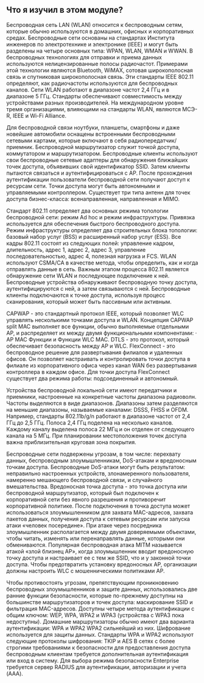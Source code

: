 <!-- 12.8.1 -->
## Что я изучил в этом модуле?

Беспроводная сеть LAN (WLAN) относится к беспроводным сетям, которые обычно используются в домашних, офисных и корпоративных средах. Беспроводные сети основаны на стандартах Института инженеров по электротехнике и электронике (IEEE) и могут быть разделены на четыре основных типа: WPAN, WLAN, WMAN и WWAN. В беспроводных технологиях для отправки и приема данных используются нелицензированные полосы радиочастот. Примерами этой технологии являются Bluetooth, WiMAX, сотовая широкополосная связь и спутниковая широкополосная связь. Эти стандарты IEEE 802.11 определяют, как радиочастоты используются для беспроводных каналов. Сети WLAN работают в диапазоне частот 2,4 ГГц и в диапазоне 5 ГГц. Стандарты обеспечивают совместимость между устройствами разных производителей. На международном уровне тремя организациями, влияющими на стандарты WLAN, являются МСЭ-R, IEEE и Wi-Fi Alliance.

Для беспроводной связи ноутбуки, планшеты, смартфоны и даже новейшие автомобили оснащены встроенными беспроводными сетевыми картами, которые включают в себя радиопередатчик/приемник. Беспроводной маршрутизатор служит точкой доступа, коммутатором и маршрутизатором. Беспроводные клиенты используют свои беспроводные сетевые адаптеры для обнаружения ближайших точек доступа, объявивших свой идентификатор SSID. Затем клиенты пытаются связаться и аутентифицироваться с AP. После прохождения аутентификации пользователи беспроводной сети получают доступ к ресурсам сети. Точки доступа могут быть автономными и управляемыми контроллером. Существует три типа антенн для точек доступа бизнес-класса: всенаправленная, направленная и MIMO.

Стандарт 802.11 определяет два основных режима топологии беспроводной сети: режим Ad hoc и режим инфраструктуры. Привязка используется для обеспечения быстрого беспроводного доступа. Режим инфраструктуры определяет два строительных блока топологии: базовый набор услуг (BSS) и расширенный набор услуг (ESS). Все кадры 802.11 состоят из следующих полей: управление кадром, длительность, адрес 1, адрес 2, адрес 3, управление последовательностью, адрес 4, полезная нагрузка и FCS. WLAN используют CSMA/CA в качестве метода, чтобы определить, как и когда отправлять данные в сеть. Важным этапом процесса 802.11 является обнаружение сети WLAN и последующее подключение к ней. Беспроводные устройства обнаруживают беспроводную точку доступа, аутентифицируются с ней, а затем связываются с ней. Беспроводные клиенты подключаются к точке доступа, используя процесс сканирования, который может быть пассивным или активным.

CAPWAP - это стандартный протокол IEEE, который позволяет WLC управлять несколькими точками доступа и WLAN. Концепция CAPWAP split MAC выполняет все функции, обычно выполняемые отдельными AP, и распределяет их между двумя функциональными компонентами: · AP MAC Функции и Функции WLC MAC. DTLS - это протокол, который обеспечивает безопасность между AP и WLC. FlexConnect - это беспроводное решение для развертывания филиалов и удаленных офисов. Он позволяет настраивать и контролировать точки доступа в филиале из корпоративного офиса через канал WAN без развертывания контроллера в каждом офисе. Для точки доступа FlexConnect существует два режима работы: подсоединенный и автономный.

Устройства беспроводной локальной сети имеют передатчики и приемники, настроенные на конкретные частоты диапазона радиоволн. Частоты выделяются в виде диапазонов. Диапазоны затем разделяются на меньшие диапазоны, называемые каналами: DSSS, FHSS и OFDM. Например, стандарты 802.11b/g/n работают в диапазоне частот от 2,4 ГГц до 2,5 ГГц. Полоса 2,4 ГГц поделена на несколько каналов. Каждому каналу выделена полоса 22 МГц и он отделен от следующего канала на 5 МГц. При планировании местоположения точек доступа важна приблизительная круговая зона покрытия.

Беспроводные сети подвержены угрозам, в том числе: перехвату данных, беспроводным злоумышленникам, DoS-атакам и вредоносным точкам доступа. Беспроводные DoS-атаки могут быть результатом: неправильно настроенных устройств, злонамеренного пользователя, намеренно мешающего беспроводной связи, и случайного вмешательства. Вредоносная точка доступа - это точка доступа или беспроводной маршрутизатор, который был подключен к корпоративной сети без явного разрешения и противоречит корпоративной политике. После подключения в точка доступа может использоваться злоумышленником для захвата MAC-адресов, захвата пакетов данных, получения доступа к сетевым ресурсам или запуска атаки «человек посередине». При атаке через посредника злоумышленник располагается между двумя доверяемыми объектами, чтобы читать, изменять или перенаправлять данные, которыми они обмениваются. Популярная беспроводная атака MITM называется атакой «злой близнец AP», когда злоумышленник вводит вредоносную точку доступа и настраивает ее с тем же SSID, что и у законной точки доступа. Чтобы предотвратить установку вредоносных AP, организации должны настроить WLC с мошенническими политиками AP.

Чтобы противостоять угрозам, препятствующим проникновению беспроводных злоумышленников и защите данных, использовались две ранние функции безопасности, которые по-прежнему доступны на большинстве маршрутизаторов и точек доступа: маскирование SSID и фильтрация MAC-адресов. Доступны четыре метода аутентификации с общим ключом: WEP, WPA, WPA2 и WPA3 (устройства с WPA3 пока недоступны). Домашние маршрутизаторы обычно имеют два варианта аутентификации: WPA и WPA2 WPA2 сильнейший из них. Шифрование используется для защиты данных. Стандарты WPA и WPA2 используют следующие протоколы шифрования: TKIP и AES В сетях с более строгими требованиями к безопасности для предоставления доступа беспроводным клиентам требуется дополнительная аутентификация или вход в систему. Для выбора режима безопасности Enterprise требуется сервер RADIUS для аутентификации, авторизации и учета (AAA).

<!-- 12.8.2 -->
<!-- quiz -->